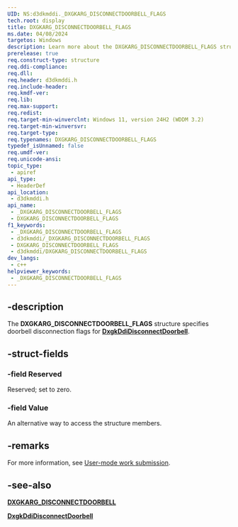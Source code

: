 ```yaml
---
UID: NS:d3dkmddi._DXGKARG_DISCONNECTDOORBELL_FLAGS
tech.root: display
title: DXGKARG_DISCONNECTDOORBELL_FLAGS
ms.date: 04/08/2024
targetos: Windows
description: Learn more about the DXGKARG_DISCONNECTDOORBELL_FLAGS structure.
prerelease: true
req.construct-type: structure
req.ddi-compliance: 
req.dll: 
req.header: d3dkmddi.h
req.include-header: 
req.kmdf-ver: 
req.lib: 
req.max-support: 
req.redist: 
req.target-min-winverclnt: Windows 11, version 24H2 (WDDM 3.2)
req.target-min-winversvr: 
req.target-type: 
req.typenames: DXGKARG_DISCONNECTDOORBELL_FLAGS
typedef_isUnnamed: false
req.umdf-ver: 
req.unicode-ansi: 
topic_type:
 - apiref
api_type:
 - HeaderDef
api_location:
 - d3dkmddi.h
api_name:
 - _DXGKARG_DISCONNECTDOORBELL_FLAGS
 - DXGKARG_DISCONNECTDOORBELL_FLAGS
f1_keywords:
 - _DXGKARG_DISCONNECTDOORBELL_FLAGS
 - d3dkmddi/_DXGKARG_DISCONNECTDOORBELL_FLAGS
 - DXGKARG_DISCONNECTDOORBELL_FLAGS
 - d3dkmddi/DXGKARG_DISCONNECTDOORBELL_FLAGS
dev_langs:
 - c++
helpviewer_keywords:
 - _DXGKARG_DISCONNECTDOORBELL_FLAGS
---
```


## -description

The **DXGKARG_DISCONNECTDOORBELL_FLAGS** structure specifies doorbell disconnection flags for [**DxgkDdiDisconnectDoorbell**](nc-d3dkmddi-dxgkddi_disconnectdoorbell.md).

## -struct-fields

### -field Reserved

Reserved; set to zero.

### -field Value

An alternative way to access the structure members.

## -remarks

For more information, see [User-mode work submission](/windows-hardware/drivers/display/user-mode-work-submission).

## -see-also

[**DXGKARG_DISCONNECTDOORBELL**](ns-d3dkmddi-dxgkarg_disconnectdoorbell.md)

[**DxgkDdiDisconnectDoorbell**](nc-d3dkmddi-dxgkddi_disconnectdoorbell.md)
